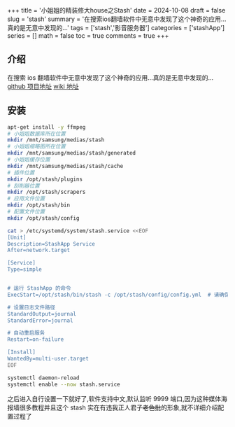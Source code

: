 +++
title = '小姐姐的精装修大house之Stash'
date = 2024-10-08
draft = false
slug = 'stash'
summary = '在搜索ios翻墙软件中无意中发现了这个神奇的应用...真的是无意中发现的...'
tags = ['stash','影音服务器']
categories = ['stashApp']
series = []
math = false
toc = true
comments = true
+++

## 介绍

在搜索 ios 翻墙软件中无意中发现了这个神奇的应用...真的是无意中发现的...
[github 项目地址](https://github.com/stashapp/stash)
[wiki 地址](https://docs.stashapp.cc/)

## 安装

```bash
apt-get install -y ffmpeg
# 小姐姐数据库所在位置
mkdir /mnt/samsung/medias/stash
# 小姐姐缩略图所在位置
mkdir /mnt/samsung/medias/stash/generated
# 小姐姐缓存位置
mkdir /mnt/samsung/medias/stash/cache
# 插件位置
mkdir /opt/stash/plugins
# 刮削器位置
mkdir /opt/stash/scrapers
# 应用文件位置
mkdir /opt/stash/bin
# 配置文件位置
mkdir /opt/stash/config

cat > /etc/systemd/system/stash.service <<EOF
[Unit]
Description=StashApp Service
After=network.target

[Service]
Type=simple


# 运行 StashApp 的命令
ExecStart=/opt/stash/bin/stash -c /opt/stash/config/config.yml  # 请确保这个路径是正确的

# 设置日志文件路径
StandardOutput=journal
StandardError=journal

# 自动重启服务
Restart=on-failure

[Install]
WantedBy=multi-user.target
EOF

systemctl daemon-reload
systemctl enable --now stash.service
```

之后进入自行设置一下就好了,软件支持中文,默认监听 9999 端口,因为这种媒体海报墙很多教程并且这个 stash 实在有违我正人君子~~老色批~~的形象,就不详细介绍配置过程了

